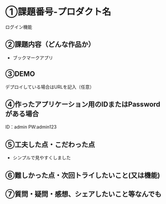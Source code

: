 # ①課題番号-プロダクト名

ログイン機能

## ②課題内容（どんな作品か）

- ブックマークアプリ

## ③DEMO

デプロイしている場合はURLを記入（任意）

## ④作ったアプリケーション用のIDまたはPasswordがある場合

ID：admin
PW:admin123

## ⑤工夫した点・こだわった点

- シンプルで見やすくしました

## ⑥難しかった点・次回トライしたいこと(又は機能)


## ⑦質問・疑問・感想、シェアしたいこと等なんでも
